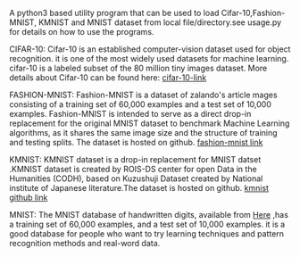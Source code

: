 A python3 based utility program that can be used to
load Cifar-10,Fashion-MNIST, KMNIST and MNIST dataset from local
file/directory.see usage.py for details on how to use the programs.

CIFAR-10:
Cifar-10 is an established computer-vision dataset used for object recognition.
it is one of the most widely used datasets for machine learning.
cifar-10 is a labeled subset of the 80 million tiny images dataset. 
More details about Cifar-10 can be found here:
<a href="https://www.cs.toronto.edu/~kriz/cifar.html">cifar-10-link</a>

FASHION-MNIST:
Fashion-MNIST is a dataset of zalando's article mages consisting of a training set
of 60,000 examples and a test set of 10,000 examples. Fashion-MNIST is intended to serve as
a direct drop-in replacement for the original MNIST dataset to benchmark Machine Learning algorithms,
as it shares the same image size and the structure of training and testing splits.
The dataset is hosted on github.
<a href="https://github.com/zalandoresearch/fashion-mnist">fashion-mnist link</a>

KMNIST:
KMNIST dataset is a drop-in replacement for MNIST datset .KMNIST dataset is created by
ROIS-DS center for open Data in the Humanities (CODH), based on Kuzushuji Dataset created
by National institute of Japanese literature.The dataset is hosted on github.
<a href="https://github.com/rois-codh/kmnist">kmnist github link</a>

MNIST: 
The MNIST database of handwritten digits, available from 
<a href="http://yann.lecun.com/exdb/mnist/">Here</a>
,has a training set of 60,000 examples, and a test set of 
10,000 examples. it is a good database for people who want to try
learning techniques and pattern recognition methods and real-word data.
 


